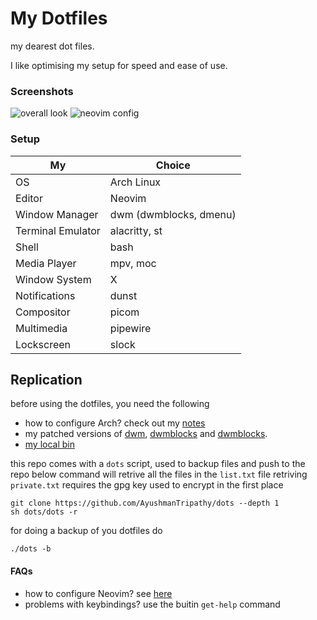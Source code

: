 # My Dotfiles

my dearest dot files.

I like optimising my setup for speed and ease of use.

### Screenshots

![overall look](https://github.com/AyushmanTripathy/dots/assets/85863923/877eb395-1ce6-4a71-ba42-f4c26729fb57)
![neovim config](https://github.com/AyushmanTripathy/dots/assets/85863923/bed9107a-0cae-4988-a6c7-a927f89e477b)

### Setup

| My                | Choice                 |
| ----------------- | ---------------------- |
| OS                | Arch Linux             |
| Editor            | Neovim                 |
| Window Manager    | dwm (dwmblocks, dmenu) |
| Terminal Emulator | alacritty, st          |
| Shell             | bash                   |
| Media Player      | mpv, moc               |
| Window System     | X                      |
| Notifications     | dunst                  |
| Compositor        | picom                  |
| Multimedia        | pipewire               |
| Lockscreen        | slock                  |

## Replication

before using the dotfiles, you need the following

-   how to configure Arch? check out my [notes](https://github.com/AyushmanTripathy/notes/blob/master/linux/linux_setup.md)
-   my patched versions of [dwm](https://github.com/AyushmanTripathy/dwm), [dwmblocks](https://github.com/AyushmanTripathy/dmenu) and [dwmblocks](https://github.com/AyushmanTripathy/dwmblocks).
-   [my local bin](https://github.com/AyushmanTripathy/bin)

this repo comes with a `dots` script, used to backup files and push to the repo
below command will retrive all the files in the `list.txt` file
retriving `private.txt` requires the gpg key used to encrypt in the first place

```shell
git clone https://github.com/AyushmanTripathy/dots --depth 1
sh dots/dots -r
```

for doing a backup of you dotfiles do

```shell
./dots -b
```

#### FAQs

-   how to configure Neovim? see [here](./backups/nvim/Readme.md)
-   problems with keybindings? use the buitin `get-help` command
